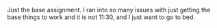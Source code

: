 Just the base assignment. I ran into so many issues with just getting the base things to work and it is not 11:30, and I just want to go to bed. 
